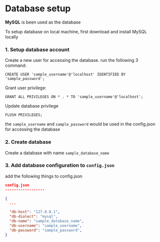 # Database setup

**MySQL** is been used as the database

To setup database on local machine, first download and install MySQL locally

### 1. Setup database account

Create a new user for accessing the database. run the following 3 command:

```
CREATE USER 'sample_username'@'localhost' IDENTIFIED BY 'sample_password';
```

Grant user privilege:

```
GRANT ALL PRIVILEGES ON * . * TO 'sample_username'@'localhost';
```

Update database privilege

```
FLUSH PRIVILEGES;
```

the `sample_username` and `sample_password` would be used in the config.json for accessing the database

### 2. Create database

Create a database with name `sample_database_name`


### 3. Add database configuration to `config.json`

add the following things to config.json

``` json
config.json
------------------

{
  ...

  "db-host": "127.0.0.1",
  "db-dialect": "mysql",
  "db-name": "sample_database_name",
  "db-username": "sample_username",
  "db-password": "sample_password",
}

```
